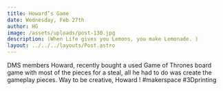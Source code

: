 ```yaml
---
title: Howard’s Game
date: Wednesday, Feb 27th
author: HG
image: /assets/uploads/post-130.jpg
description: (When Life gives you Lemons, you make Lemonade. )
layout: ../../../layouts/Post.astro
---
```


DMS members Howard, recently bought a used Game of Thrones board game with most of the pieces for a steal, all he had to do was create the gameplay pieces. Way to be creative, Howard ! #makerspace #3Dprinting
